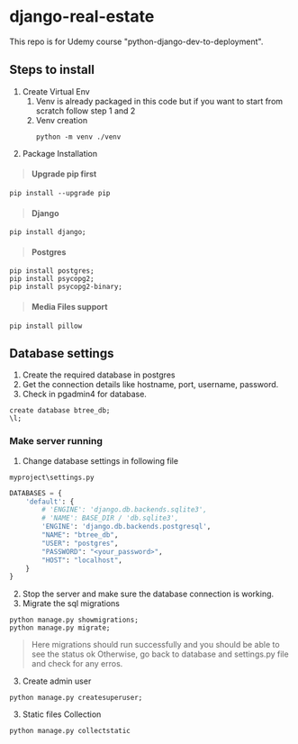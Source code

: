 # django-real-estate
This repo is for Udemy course "python-django-dev-to-deployment". 

## Steps to install
1. Create Virtual Env
    1. Venv is already packaged in this code but if you want to start from scratch follow step 1 and 2
    2. Venv creation 
        ```
       python -m venv ./venv
       ```
2. Package Installation
> #### Upgrade pip first
````
pip install --upgrade pip
````
> #### Django
````
pip install django;
````
> #### Postgres
````
pip install postgres;
pip install psycopg2;
pip install psycopg2-binary;
````
> #### Media Files support
```
pip install pillow
```
## Database settings
1. Create the required database in postgres
2. Get the connection details like hostname, port, username, password.
3. Check in pgadmin4 for database.
```postgresql
create database btree_db;
\l;
```
### Make server running
1. Change database settings in following file
````
myproject\settings.py
````
```python
DATABASES = {
    'default': {
        # 'ENGINE': 'django.db.backends.sqlite3',
        # 'NAME': BASE_DIR / 'db.sqlite3',
        'ENGINE': 'django.db.backends.postgresql',
        "NAME": "btree_db",
        "USER": "postgres",
        "PASSWORD": "<your_password>",
        "HOST": "localhost",
    }
}
```
2. Stop the server and make sure the database connection is working.
3. Migrate the sql migrations
```
python manage.py showmigrations;
python manage.py migrate;
```
> Here migrations should run successfully and you should be able to see the status ok
> Otherwise, go back to database and settings.py file and check for any erros.

3. Create admin user
```
python manage.py createsuperuser;
```
3. Static files Collection
````
python manage.py collectstatic
````


